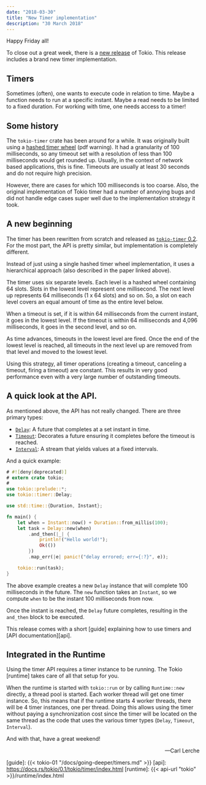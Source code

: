 ```yaml
---
date: "2018-03-30"
title: "New Timer implementation"
description: "30 March 2018"
---
```


Happy Friday all!

To close out a great week, there is a [new release] of Tokio. This release
includes a brand new timer implementation.

## Timers

Sometimes (often), one wants to execute code in relation to time. Maybe a
function needs to run at a specific instant. Maybe a read needs to be limited to
a fixed duration. For working with time, one needs access to a timer!

## Some history

The `tokio-timer` crate has been around for a while. It was originally built
using a [hashed timer wheel][wheel] (pdf warning). It had a granularity of 100
milliseconds, so any timeout set with a resolution of less than 100 milliseconds
would get rounded up. Usually, in the context of network based applications,
this is fine. Timeouts are usually at least 30 seconds and do not require high
precision.

However, there are cases for which 100 milliseconds is too coarse. Also, the
original implementation of Tokio timer had a number of annoying bugs and did not
handle edge cases super well due to the implementation strategy it took.

## A new beginning

The timer has been rewritten from scratch and released as [`tokio-timer`
0.2][2]. For the most part, the API is pretty similar, but implementation is
completely different.

Instead of just using a single hashed timer wheel implementation, it uses a
hierarchical approach (also described in the paper linked above).

The timer uses six separate levels. Each level is a hashed wheel containing 64
slots. Slots in the lowest level represent one millisecond. The next level up
represents 64 milliseconds (1 x 64 slots) and so on. So, a slot on each level
covers an equal amount of time as the entire level below.

When a timeout is set, if it is within 64 milliseconds from the current instant,
it goes in the lowest level. If the timeout is within 64 milliseconds and 4,096
milliseconds, it goes in the second level, and so on.

As time advances, timeouts in the lowest level are fired. Once the end of the
lowest level is reached, all timeouts in the next level up are removed from that
level and moved to the lowest level.

Using this strategy, all timer operations (creating a timeout, canceling a
timeout, firing a timeout) are constant. This results in very good performance
even with a very large number of outstanding timeouts.

## A quick look at the API.

As mentioned above, the API has not really changed. There are three primary
types:

- [`Delay`][delay]: A future that completes at a set instant in time.
- [`Timeout`][timeout]: Decorates a future ensuring it completes before the
  timeout is reached.
- [`Interval`][interval]: A stream that yields values at a fixed intervals.

And a quick example:

```rust
# #![deny(deprecated)]
# extern crate tokio;
#
use tokio::prelude::*;
use tokio::timer::Delay;

use std::time::{Duration, Instant};

fn main() {
    let when = Instant::now() + Duration::from_millis(100);
    let task = Delay::new(when)
        .and_then(|_| {
            println!("Hello world!");
            Ok(())
        })
        .map_err(|e| panic!("delay errored; err={:?}", e));

    tokio::run(task);
}
```

The above example creates a new `Delay` instance that will complete 100
milliseconds in the future. The `new` function takes an `Instant`, so we compute
`when` to be the instant 100 milliseconds from now.

Once the instant is reached, the `Delay` future completes, resulting in the
`and_then` block to be executed.

This release comes with a short [guide] explaining how to use timers and [API
documentation][api].

## Integrated in the Runtime

Using the timer API requires a timer instance to be running. The Tokio [runtime]
takes care of all that setup for you.

When the runtime is started with `tokio::run` or by calling `Runtime::new`
directly, a thread pool is started. Each worker thread will get one timer
instance. So, this means that if the runtime starts 4 worker threads, there will
be 4 timer instances, one per thread. Doing this allows using the timer without
paying a synchronization cost since the timer will be located on the same thread
as the code that uses the various timer types (`Delay`, `Timeout`, `Interval`).

And with that, have a great weekend!

<div style="text-align:right">&mdash;Carl Lerche</div>

[new release]: https://crates.io/crates/tokio/0.1.5
[wheel]: http://www.cs.columbia.edu/~nahum/w6998/papers/sosp87-timing-wheels.pdf
[2]: https://crates.io/crates/tokio-timer/0.2.0
[delay]: https://docs.rs/tokio/0.1/tokio/timer/struct.Delay.html
[timeout]: https://docs.rs/tokio/0.1/tokio/timer/struct.Timeout.html
[interval]: https://docs.rs/tokio/0.1/tokio/timer/struct.Interval.html

[guide]: {{< tokio-01 "/docs/going-deeper/timers.md" >}} [api]:
https://docs.rs/tokio/0.1/tokio/timer/index.html [runtime]:
{{< api-url "tokio" >}}/runtime/index.html
